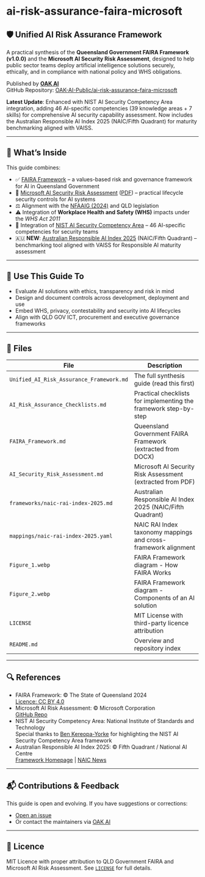 # ai-risk-assurance-faira-microsoft

## 🛡️ Unified AI Risk Assurance Framework

A practical synthesis of the **Queensland Government FAIRA Framework (v1.0.0)** and the **Microsoft AI Security Risk Assessment**, designed to help public sector teams deploy artificial intelligence solutions securely, ethically, and in compliance with national policy and WHS obligations.

Published by **[OAK AI](https://github.com/OAK-AI-Public)**  
GitHub Repository: [OAK-AI-Public/ai-risk-assurance-faira-microsoft](https://github.com/OAK-AI-Public/ai-risk-assurance-faira-microsoft)

**Latest Update**: Enhanced with NIST AI Security Competency Area integration, adding 46 AI-specific competencies (39 knowledge areas + 7 skills) for comprehensive AI security capability assessment. Now includes the Australian Responsible AI Index 2025 (NAIC/Fifth Quadrant) for maturity benchmarking aligned with VAISS.

---

## 📘 What’s Inside

This guide combines:

- ✅ [FAIRA Framework](https://www.forgov.qld.gov.au/information-technology/queensland-government-enterprise-architecture-qgea/qgea-directions-and-guidance/qgea-policies-standards-and-guidelines/faira-framework) – a values-based risk and governance framework for AI in Queensland Government
- 🔐 [Microsoft AI Security Risk Assessment](https://learn.microsoft.com/en-us/security/ai-red-team/ai-risk-assessment) ([PDF](https://github.com/MicrosoftDocs/security/blob/main/Downloads/AI_Risk_Assessment_v4.1.4.pdf)) – practical lifecycle security controls for AI systems
- ⚖️ Alignment with the [NFAAIG (2024)](https://www.dta.gov.au/help-and-advice/emerging-technologies/artificial-intelligence-ai/assurance-framework) and QLD legislation
- ⚠️ Integration of **Workplace Health and Safety (WHS)** impacts under the _WHS Act 2011_
- 🎯 Integration of [NIST AI Security Competency Area](https://www.nist.gov/itl/applied-cybersecurity/nice/nice-framework-resource-center) – 46 AI-specific competencies for security teams
- 🇦🇺 **NEW**: [Australian Responsible AI Index 2025](./frameworks/naic-rai-index-2025.md) (NAIC/Fifth Quadrant) – benchmarking tool aligned with VAISS for Responsible AI maturity assessment

---

## 🧭 Use This Guide To

- Evaluate AI solutions with ethics, transparency and risk in mind
- Design and document controls across development, deployment and use
- Embed WHS, privacy, contestability and security into AI lifecycles
- Align with QLD GOV ICT, procurement and executive governance frameworks

---

## 📂 Files

| File                                     | Description                                                      |
| ---------------------------------------- | ---------------------------------------------------------------- |
| `Unified_AI_Risk_Assurance_Framework.md` | The full synthesis guide (read this first)                       |
| `AI_Risk_Assurance_Checklists.md`        | Practical checklists for implementing the framework step-by-step |
| `FAIRA_Framework.md`                     | Queensland Government FAIRA Framework (extracted from DOCX)      |
| `AI_Security_Risk_Assessment.md`         | Microsoft AI Security Risk Assessment (extracted from PDF)       |
| `frameworks/naic-rai-index-2025.md`     | Australian Responsible AI Index 2025 (NAIC/Fifth Quadrant)       |
| `mappings/naic-rai-index-2025.yaml`     | NAIC RAI Index taxonomy mappings and cross-framework alignment   |
| `Figure_1.webp`                          | FAIRA Framework diagram - How FAIRA Works                        |
| `Figure_2.webp`                          | FAIRA Framework diagram - Components of an AI solution           |
| `LICENSE`                                | MIT License with third-party licence attribution                 |
| `README.md`                              | Overview and repository index                                    |

---

## 🔍 References

- FAIRA Framework: © The State of Queensland 2024  
  [Licence: CC BY 4.0](http://creativecommons.org/licenses/by/4.0/)
- Microsoft AI Risk Assessment: © Microsoft Corporation  
  [GitHub Repo](https://github.com/MicrosoftDocs/security)
- NIST AI Security Competency Area: National Institute of Standards and Technology  
  Special thanks to [Ben Kereopa-Yorke](https://www.linkedin.com/in/benkereopayorke/) for highlighting the NIST AI Security Competency Area framework
- Australian Responsible AI Index 2025: © Fifth Quadrant / National AI Centre  
  [Framework Homepage](https://www.fifthquadrant.com.au/responsible-ai-index) | [NAIC News](https://www.industry.gov.au/news/benchmark-your-responsible-ai-maturity-level-new-self-assessment-tool)

---

## 📬 Contributions & Feedback

This guide is open and evolving. If you have suggestions or corrections:

- [Open an issue](https://github.com/OAK-AI-Public/ai-risk-assurance-faira-microsoft/issues)
- Or contact the maintainers via [OAK AI](https://github.com/OAK-AI-Public)

---

## 📄 Licence

MIT Licence with proper attribution to QLD Government FAIRA and Microsoft AI Risk Assessment. See [`LICENSE`](./LICENSE) for full details.
